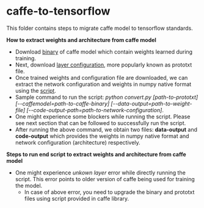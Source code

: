 # caffe-to-tensorflow
This folder contains steps to migrate caffe model to tensorflow standards.

<b>How to extract weights and architecture from caffe model</b>

* Download [binary](http://www.robots.ox.ac.uk/~vgg/software/very_deep/caffe/VGG_ILSVRC_16_layers.caffemodel) of caffe model which contain weights learned during training.
* Next, download [layer configuration](https://gist.githubusercontent.com/ksimonyan/211839e770f7b538e2d8/raw/0067c9b32f60362c74f4c445a080beed06b07eb3/VGG_ILSVRC_16_layers_deploy.prototxt), more popularly known as prototxt file.
* Once trained weights and configuration file are downloaded, we can extract the network configuration and weights in numpy native format using the [script](https://github.com/ethereon/caffe-tensorflow/blob/master/convert.py).
* Sample command to run the script: *python convert.py [path-to-prototxt] [--caffemodel=path-to-caffe-binary] [--data-output=path-to-weight-file] [--code-output-path=path-to-network-configuration]*.
* One might experience some blockers while running the script. Please see next section that can be followed to successfully run the script.
* After running the above command, we obtain two files: **data-output** and **code-output** which provides the weights in numpy native format and network configuration (architecture) respectively.


<b> Steps to run end script to extract weights and architecture from caffe model</b>

* One might experience _unkown layer_ error while directly running the script. This error points to older version of caffe being used for training the model.
  * In case of above error, you need to upgrade the binary and prototxt files using script provided in caffe library.
